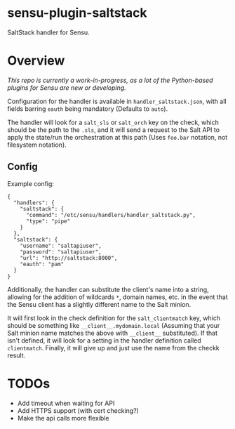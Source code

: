 # sensu-plugin-saltstack

SaltStack handler for Sensu.

# Overview

*This repo is currently a work-in-progress, as a lot of the Python-based 
plugins for Sensu are new or developing.*

Configuration for the handler is available in `handler_saltstack.json`,
with all fields barring `eauth` being mandatory (Defaults to `auto`).

The handler will look for a `salt_sls` or `salt_orch` key on the check,
which should be the path to the `.sls`, and it will send a request to 
the Salt API to apply the state/run the orchestration at this path
(Uses `foo.bar` notation, not filesystem notation).

## Config

Example config:
```
{
  "handlers": {
    "saltstack": {
      "command": "/etc/sensu/handlers/handler_saltstack.py",
      "type": "pipe"
    }   
  },  
  "saltstack": {
    "username": "saltapiuser",
    "password": "saltapiuser",
    "url": "http://saltstack:8000",
    "eauth": "pam"
  }
}
```

Additionally, the handler can substitute the client's name into a string,
allowing for the addition of wildcards `*`, domain names, etc. in the event
that the Sensu client has a slightly different name to the Salt minion.

It will first look in the check definition for the `salt_clientmatch` key,
which should be something like `__client__.mydomain.local` (Assuming that
your Salt minion name matches the above with `__client__` substituted). If
that isn't defined, it will look for a setting in the handler definition
called `clientmatch`. Finally, it will give up and just use the name from the 
checkk result.


# TODOs

  - Add timeout when waiting for API
  - Add HTTPS support (with cert checking?)
  - Make the api calls more flexible 
